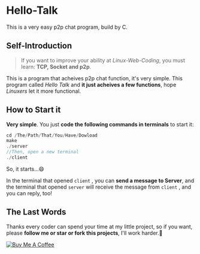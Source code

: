 # Hello-Talk
This is a very easy p2p chat program, build by C.

## Self-Introduction

> If you want to improve your ability at *Linux-Web-Coding*, you must learn: **TCP, Socket and p2p**.

This is a program that acheives p2p chat function, it's very simple. This program called *Hello Talk* and **it just acheives a few functions**, hope *Linuxers* let it more functional.

## How to Start it

**Very simple**. You just **code the following commands in terminals** to start it:

```c
cd /The/Path/That/You/Have/Dowload
make
./server     
//Then, open a new terminal
./client
```
So, it starts...:smile:

In the terminal that opened `client` , you can **send a message to Server**, and the terminal that opened `server` will receive the message from `client` , and you can reply, too!

## The Last Words

Thanks every coder can spend your time at my little project, so if you want, please **follow me or star or fork this projects**, I'll work harder.:thinking:

<a href="https://www.buymeacoffee.com/davidmax" target="_blank"><img src="https://www.buymeacoffee.com/assets/img/custom_images/orange_img.png" alt="Buy Me A Coffee" style="height: auto !important;width: auto !important;" ></a>
